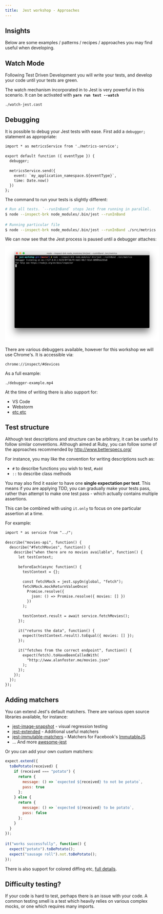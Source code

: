 ```yaml
---
title:  Jest workshop - Approaches
---
```


## Insights

Below are some examples / patterns / recipes / approaches you may find
useful when developing.

## Watch Mode

Following Test Driven Development you will write your tests,
and develop your code until your tests are green.

The watch mechanism incorporated in to Jest is very powerful
in this scenario. It can be activated with **`yarn run test --watch`**

```asciinema
./watch-jest.cast
```

## Debugging

It is possible to debug your Jest tests with ease. First add a `debugger;` statement as appropriate:

```javascript{"highlight": "4"}
import * as metricsService from './metrics-service';

export default function ({ eventType }) {
  debugger;

  metricsService.send({
    event: `my_application_namespace.${eventType}`,
    time: Date.now()
  })
};
```

The command to run your tests is slightly different:

```bash
# Run all tests. `--runInBand` stops Jest from running in parallel.
$ node --inspect-brk node_modules/.bin/jest --runInBand

# Running particular file
$ node --inspect-brk node_modules/.bin/jest --runInBand ./src/metrics
```

We can now see that the Jest process is paused until a debugger attaches:

![](./paused-jest.png "Example of Jest waiting until a debugger has attached")

There are various debuggers available, however for this workshop we will use Chrome's.
It is accessible via:

```
chrome://inspect/#devices
```

As a full example:

```video
./debugger-example.mp4
```

At the time of writing there is also support for:

* VS Code
* Webstorm
* [etc etc](https://facebook.github.io/jest/docs/en/troubleshooting.html)

## Test structure

Although test descriptions and structure can be arbitrary, it can be useful to follow similar conventions.
Although aimed at Ruby, you can follow some of the approaches recommended by http://www.betterspecs.org/

For instance, you may like the convention for writing descriptions such as:

* `#` to describe functions you wish to test, `#add`
* `::` to describe class methods

You may also find it easier to have one **single expectation per test**. This means if you are applying TDD, you can gradually make your tests pass,
rather than attempt to make one test pass - which actually contains multiple assertions.

This can be combined with using `it.only` to focus on one particular assertion at a time.

For example:

```javascript{"highlight": "6,18,21-23,25-28}"}
import * as service from "../";

describe("movies-api", function() {
  describe("#fetchMovies", function() {
    describe("when there are no movies available", function() {
      let testContext;

      beforeEach(async function() {
        testContext = {};

        const fetchMock = jest.spyOn(global, "fetch");
        fetchMock.mockReturnValueOnce(
          Promise.resolve({
            json: () => Promise.resolve({ movies: [] })
          })
        );

        testContext.result = await service.fetchMovies();
      });

      it("returns the data", function() {
        expect(testContext.result).toEqual({ movies: [] });
      });

      it("fetches from the correct endpoint", function() {
        expect(fetch).toHaveBeenCalledWith(
          "http://www.alanfoster.me/movies.json"
        );
      });
    });
  });
});
```

## Adding matchers

You can extend Jest's default matchers. There are various open source libraries available, for instance:

* [jest-image-snapshot](https://www.npmjs.com/package/jest-image-snapshot) - visual regression testing
* [jest-extended](https://github.com/jest-community/jest-extended) - Additional useful matchers
* [jest-immutable-matchers](https://www.npmjs.com/package/jest-immutable-matchers) - Matchers for Facebook's [ImmutableJS](https://facebook.github.io/immutable-js/)
* ... And more [awesome-jest](https://github.com/jest-community/awesome-jest)

Or you can add your own custom matchers:

```javascript
expect.extend({
  toBePotato(received) {
    if (received === "potato") {
      return {
        message: () => `expected ${received} to not be potato`,
        pass: true
      };
    } else {
      return {
        message: () => `expected ${received} to be potato`,
        pass: false
      };
    }
  }
});

it("works successfully", function() {
  expect("potato").toBePotato();
  expect("sausage roll").not.toBePotato();
});
```

There is also support for colored diffing etc, [full details](https://facebook.github.io/jest/docs/en/expect.html#expectextendmatchers).

## Difficulty testing?

If your code is hard to test, perhaps there is an issue with your code. A common testing smell is a test which heavily
relies on various complex mocks, or one which requires many imports.
